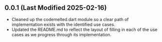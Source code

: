 ## 0.0.1 (Last Modified 2025-02-16)

- Cleaned up the codemelted.dart module so a clear path of implementation exists with the identified use cases.
- Updated the README.md to reflect the layout of filling in each of the use cases as we progress through its implementation.